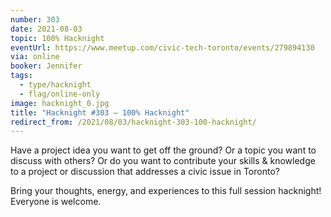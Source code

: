 ```yaml
---
number: 303
date: 2021-08-03
topic: 100% Hacknight
eventUrl: https://www.meetup.com/civic-tech-toronto/events/279894130
via: online
booker: Jennifer
tags:
  - type/hacknight
  - flag/online-only
image: hacknight_0.jpg
title: "Hacknight #303 – 100% Hacknight"
redirect_from: /2021/08/03/hacknight-303-100-hacknight/
---
```


Have a project idea you want to get off the ground? Or a topic you want to discuss with others? Or do you want to contribute your skills & knowledge to a project or discussion that addresses a civic issue in Toronto?

Bring your thoughts, energy, and experiences to this full session hacknight! Everyone is welcome.
